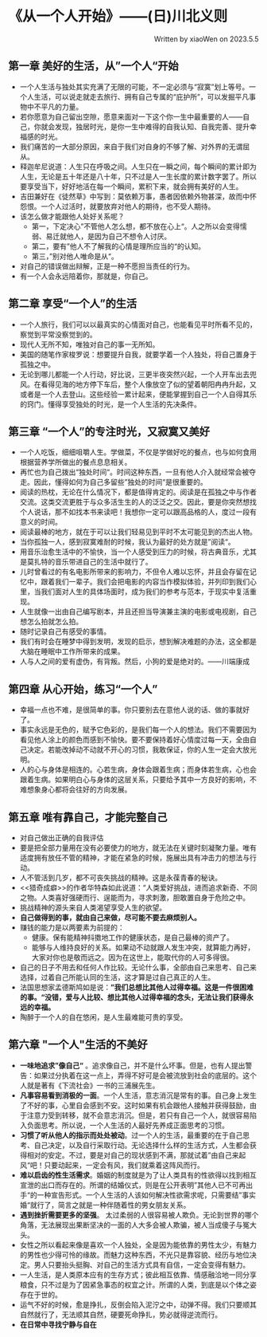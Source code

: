 # 《从一个人开始》——(日)川北义则  
<p align="right">Written by xiaoWen on 2023.5.5</p>

## 第一章 美好的生活，从”一个人“开始
- 一个人生活与独处其实充满了无限的可能，不一定必须与“寂寞”划上等号。一个人生活，可以说走就走去旅行、拥有自己专属的“庇护所”，可以发掘平凡事物中不平凡的力量。
- 若你愿意为自己留出空隙，愿意来面对一下这个你一生中最重要的人——自己，你就会发现，独居时光，是你一生中难得的自我认知、自我完善、提升幸福感的时光。
- 我们痛苦的一大部分原因，来自于我们对自身的不够了解、对外界的无谓屈从。
- 释迦牟尼说道：人生只在呼吸之间。人生只在一瞬之间，每个瞬间的累计即为人生，无论是五十年还是八十年，只不过是人一生长度的累计数字罢了。所以要享受当下，好好地活在每一个瞬间，累积下来，就会拥有美好的人生。
- 吉田兼好在《徒然草》中写到：莫依赖万事，愚者因依赖外物甚深，故而中怀怨恨。一个人过活时，就要放弃对他人的期待，也不受人期待。
- 该怎么做才能跟他人处好关系呢？
     - 第一，下定决心”不管他人怎么想，都不放在心上“。人之所以会变得懦弱、易迁就他人，是因为自己不想令人讨厌。
     - 第二，要有”他人不了解我的心情是理所应当的“的认知。
     - 第三，”别对他人唯命是从“。
- 对自己的错误做出辩解，正是一种不愿担当责任的行为。
- 有一个人会永远陪着你，那就是，你自己。
## 第二章 享受“一个人”的生活
- 一个人旅行，我们可以以最真实的心情面对自己，也能看见平时所看不见的，察觉到平常没察觉到的。
- 现代人无所不知，唯独对自己的事一无所知。
- 美国的随笔作家梭罗说：想要提升自我，就要学着一个人独处，将自己置身于孤独之中。
- 无论到哪儿都能一个人行动，好比说，三更半夜突然兴起，一个人开车出去兜风。在看得见海的地方停下车后，整个人像放空了似的望着朝阳冉冉升起，又或者是一个人去登山。这些经验一累计起来，便能掌握到自己一个人自得其乐的窍门。懂得享受独处的时光，是一个人生活的先决条件。
## 第三章 “一个人”的专注时光，又寂寞又美好
- 一个人吃饭，细细咀嚼人生。学做菜，不仅是学做好吃的餐点，也与如何食用根据营养学所做出的餐点息息相关。
- 再忙也为自己拨出“独处时间“。时间这种东西，一旦有他人介入就经常会被夺走。因此，懂得如何为自己多留些”独处的时间“是很重要的。
- 阅读的热枕，无论在什么情况下，都是值得肯定的。阅读是在孤独之中与作者交流。这类交流更胜于与众多活生生的人的泛泛之交。因此，要是你突然想找个人说话，那不如找本书来读吧！我想你一定可以跟高品格的人，度过一段有意义的时间。
- 阅读最棒的地方，就在于可以让我们轻易见到平时不太可能见到的杰出人物。
- 当你孤独一人，感到寂寞难耐的时候，我认为最好的处方就是”阅读“。
- 用音乐治愈生活中的不愉快，当一个人感受到压力的时候，将古典音乐，尤其是莫扎特的音乐带进自己的生活中就行了。
- 儿时曾看过的有名电影所带来的影响力，不但令人难以忘怀，并且会存留在记忆中，跟着我们一辈子。我们会把电影的内容当作模拟体验，并列印到我们心里，当我们面对人生的具体场面时，成为我们的参考与范本，于现实中复活重现。
- 人生就像一出由自己编写剧本，并且还担当导演兼主演的电影或电视剧，自己想怎么拍就怎么拍。
- 随时记录自己有感受的事情。
- 我们有时会在睡梦中得到发明，发现的启示，想到解决难题的办法，这全都是大脑在睡眠中工作所带来的成果。
- 人与人之间的爱有虚伪，有背叛。然后，小狗的爱是绝对的。——川端康成
## 第四章 从心开始，练习“一个人”
- 幸福一点也不难，是很简单的事。你只要别去在意他人说的话、做的事就好了。
- 事实永远是无色的，赋予它色彩的，是我们每一个人的想法。我们不需要因为看见他人涂上的颜色而感到不愉快。要不要保持着好心情度过每一天，全由自己决定。若能改掉动不动就不开心的习惯，我敢保证，你的人生一定会大放光明。
- 人的心与身体是相连的。心若生病，身体会跟着生病；而身体若生病，心也会跟着生病。如果明白心与身体的这层关系，只要给予其中一方良好的影响，不难想象身心都将会往好的方向发展。
## 第五章 唯有靠自己，才能完整自己
- 对自己做出正确的自我评估
- 要是把全部力量用在没有必要使力的地方，就无法在关键时刻凝聚力量。唯有适度拥有放任不管的精神，才能在紧急的时候，施展出具有冲击力的想法与行动。
- 人不管活到几岁，都不可丧失挑战的精神。这是永葆青春的秘诀。
- <<猎奇成癖>>的作者华特森如此说道：“人类爱好挑战，进而追求新奇、不同之物。人类喜好强硬而行、逞能而为，寻求刺激，胆敢置自身于危险之中。
- 挑战精神的源头来自人类渴望享受人生的欲望。
- **自己做得到的事，就由自己来做，尽可能不要去麻烦别人。**
- 赚钱的能力是以两要素为前提的：
  - 健康。保有能精神抖擞地工作的健康状态，是自己最棒的资产了。
  - 能够与人维持良好的关系。如果动不动就跟人发生冲突，就算能力再好，大家对你也是敬而远之。因为在这世上，能取代你的人可多得很。
- 自己的日子不用去和任何人作比较。无论什么事，全部由自己来思考、自己来选择，过着自己所能认同的生活，这才算是过自己真正的人生。
- 法国思想家孟德斯鸠如是说：**”我们总想比其他人过得幸福。这是一件很困难的事。“没错，爱与人比较、想比其他人过得幸福的念头，无法让我们获得永远的幸福。**
- 陶醉于一个人的自在悠闲，是人生最难能可贵的享受。 
## 第六章 "一个人"生活的不美好
- **一味地追求”像自己“** 。追求像自己，并不是什么坏事。但是，也有人提出警告：如果过分执着在这一点上，弄得不好可是会被流放到社会的底层的。这个人就是著有《下流社会》一书的三浦展先生。
- **凡事容易看到消极的一面**。一个人生活，意志消沉是常有的事。自己身上发生了不好的事，心里自会感到不安。这时如果有机会跟他人接触并获得鼓励，由于注意力受到转移，就不会意志消沉。但是，若只有自己一个人，就很容易陷入负面思考。所以说，一个人生活的人最好先养成正面思考的习惯。
- **习惯了听从他人的指示而处处被动**。过一个人的生活，最重要的在于自己思考、自己决定，以及自行采取行动。无论选择什么样的生活方式，人生都会获得相对的安定。不过，要是对自己的现状感到不满，那就试着”由自己来起风“吧！只要动起来，一定会有风，我们就乘着这阵风而行。
- **难以启齿的性生活需求**。婚姻的制度就是为了让人类具有的性欲得以找到相互宣泄的出口而存在的。所谓的结婚仪式，则是在公开表明”其他人已不可再出手“的一种宣告形式。一个人生活的人该如何解决性欲需求呢，只需要结”事实婚“就行了，简言之就是一种伴随着性的男女朋友关系。
- **遇到挫折需要更多的坚强**。 太过柔弱的人很容易被人欺负。无论到世界的哪个角落，无法展现出果断坚决的一面的人大多会被人欺骗，被人当成傻子与冤大头。
- 女性之所以看起来像是喜欢一个人独处，全是因为能依靠的男性太少，有魅力的男性也少得可怜的缘故。而魅力这种东西，不光只是靠容貌、经历与地位决定。男人只要抬头挺胸、对自己的生活方式具有自信，一定会变得有魅力。
- 一人生活，是人类原本应有的生存方式；彼此相互依靠、情感融洽地一同分享粮食，只不过是为了因紧急事态的权宜之计。所谓的人类，到底是以个体之姿存在于世的。
- 运气不好的时候，愈是挣扎，反倒会陷入泥泞之中，动弹不得。我们只要顺其自然就行了，无法顺其自然，硬要死命挣扎，势必就得逆流而行。
- **在日常中寻找宁静与自在**
